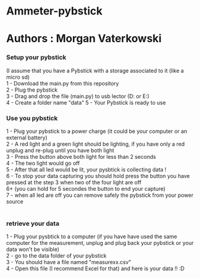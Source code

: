 # Ammeter-pybstick <br />
# Authors : Morgan Vaterkowski <br />

### Setup your pybstick <br />
(I assume that you have a Pybstick with a storage associated to it (like a micro sd) <br />
1 - Download the main.py from this repository <br />
2 - Plug the pybstick <br />
3 - Drag and drop the file (main.py) to usb lector (D: or E:) <br />
4 - Create a folder name "data"
5 - Your Pybstick is ready to use <br />

### Use you pybstick <br />
1 - Plug your pybstick to a power charge (it could be your computer or an external battery) <br />
2 - A red light and a green light should be lighting, if you have only a red unplug and re-plug until you have both light <br />
3 - Press the button above both light for less than 2 seconds <br />
4 - The two light would go off <br />
5 - After that all led would be lit, your pysbtick is collecting data !<br />
6 - To stop your data capturing you should hold press the button you have pressed at the step 3 when two of the four light are off <br />
6+ (you can hold for 5 secondes the button to end your capture) <br />
7 - when all led are off you can remove safely the pybstick from your power source <br />
<br />

### retrieve your data <br />
1 - Plug your pysbtick to a computer (if you have have used the same computer for the measurement, unplug and plug back your pybstick or your data won't be visible)<br />
2 - go to the data folder of your pybstick <br />
3 - You should have a file named "measurexx.csv" <br />
4 - Open this file (I recommend Excel for that) and here is your data !! :D <br />
